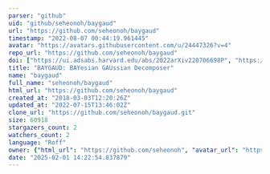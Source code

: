 ```yaml
---
parser: "github"
uid: "github/seheonoh/baygaud"
url: "https://github.com/seheonoh/baygaud"
timestamp: "2022-08-07 00:44:19.961445"
avatar: "https://avatars.githubusercontent.com/u/24447326?v=4"
repo_url: "https://github.com/seheonoh/baygaud"
doi: ["https://ui.adsabs.harvard.edu/abs/2022arXiv220706698P", "https://ui.adsabs.harvard.edu/abs/2019MNRAS.485.5021O", "https://ui.adsabs.harvard.edu/abs/2022ascl.soft07021O/abstract"]
title: "BAYGAUD: BAYesian GAUssian Decomposer"
name: "baygaud"
full_name: "seheonoh/baygaud"
html_url: "https://github.com/seheonoh/baygaud"
created_at: "2018-03-03T12:20:26Z"
updated_at: "2022-07-15T13:46:02Z"
clone_url: "https://github.com/seheonoh/baygaud.git"
size: 60918
stargazers_count: 2
watchers_count: 2
language: "Roff"
owner: {"html_url": "https://github.com/seheonoh", "avatar_url": "https://avatars.githubusercontent.com/u/24447326?v=4", "login": "seheonoh", "type": "User"}
date: "2025-02-01 14:22:54.837879"
---
```


